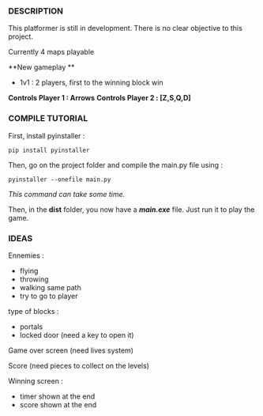 ### DESCRIPTION

This platformer is still in development.
There is no clear objective to this project.

Currently 4 maps playable

**New gameplay **
- 1v1 : 2 players, first to the winning block win

**Controls Player 1 : Arrows**
**Controls Player 2 : [Z,S,Q,D]**

### COMPILE TUTORIAL 

First, install pyinstaller :
```
pip install pyinstaller
```

Then, go on the project folder and compile the main.py file using :
```
pyinstaller --onefile main.py
```
*This command can take some time.*

Then, in the **dist** folder, you now have a ***main.exe*** file. Just run it to play the game.


### IDEAS

Ennemies :
- flying
- throwing
- walking same path
- try to go to player

type of blocks : 
- portals
- locked door (need a key to open it)

Game over screen (need lives system)

Score (need pieces to collect on the levels)

Winning screen :
- timer shown at the end
- score shown at the end


